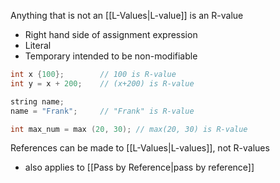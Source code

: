 Anything that is not an [[L-Values|L-value]] is an R-value

- Right hand side of assignment expression
- Literal
- Temporary intended to be non-modifiable

```cpp
int x {100};		// 100 is R-value
int y = x + 200;	// (x+200) is R-value

string name;
name = "Frank";		// "Frank" is R-value

int max_num = max (20, 30);	// max(20, 30) is R-value
```

References can be made to [[L-Values|L-values]], not R-values
- also applies to [[Pass by Reference|pass by reference]]